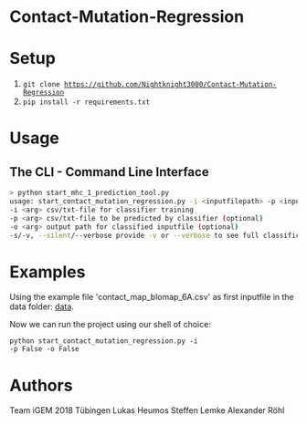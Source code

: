 # Contact-Mutation-Regression

Setup
=====
1. <code>git clone https://github.com/Nightknight3000/Contact-Mutation-Regression</code>
2. <code>pip install -r requirements.txt</code>

Usage
=====
## The CLI - Command Line Interface
```bash
> python start_mhc_1_prediction_tool.py
usage: start_contact_mutation_regression.py -i <inputfilepath> -p <inputfilepath> -o <outputpath> [-s/-v]
-i <arg> csv/txt-file for classifier training
-p <arg> csv/txt-file to be predicted by classifier (optional)
-o <arg> output path for classified inputfile (optional)
-s/-v, --silent/--verbose provide -v or --verbose to see full classification process and training (default -s)
```

Examples
=====
Using the example file 'contact_map_blomap_6A.csv' as first inputfile in the data folder:
[data](https://github.com/Nightknight3000/Contact-Mutation-Regression/tree/master/data).

Now we can run the project using our shell of choice:

<code>python start_contact_mutation_regression.py -i <inputfilepath> -p False -o False</code>

Authors
=====
Team iGEM 2018 Tübingen
Lukas Heumos
Steffen Lemke
Alexander Röhl